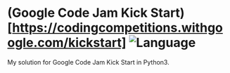 # (Google Code Jam Kick Start)[https://codingcompetitions.withgoogle.com/kickstart] ![Language](https://img.shields.io/badge/language-Python3-blue.svg)

My solution for Google Code Jam Kick Start in Python3.
